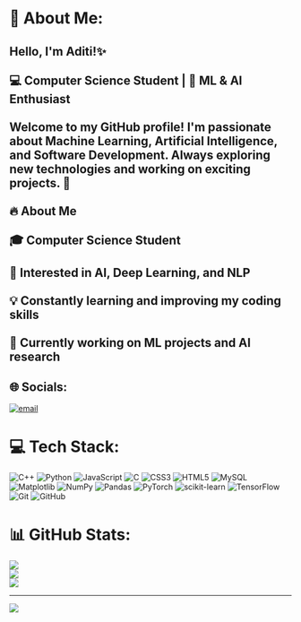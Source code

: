 # 💫 About Me:
## Hello, I'm Aditi!✨<br><br>💻 Computer Science Student | 🤖 ML & AI Enthusiast<br><br>Welcome to my GitHub profile! I'm passionate about Machine Learning, Artificial Intelligence, and Software Development. Always exploring new technologies and working on exciting projects. 🚀<br><br> 🔥 About Me<br><br>🎓 Computer Science Student<br><br>🤖 Interested in AI, Deep Learning, and NLP<br><br>💡 Constantly learning and improving my coding skills<br><br>🌱 Currently working on ML projects and AI research


## 🌐 Socials:
[![email](https://img.shields.io/badge/Email-D14836?logo=gmail&logoColor=white)](mailto:aditi22mehta22@gmail.com) 

# 💻 Tech Stack:
![C++](https://img.shields.io/badge/c++-%2300599C.svg?style=plastic&logo=c%2B%2B&logoColor=white) ![Python](https://img.shields.io/badge/python-3670A0?style=plastic&logo=python&logoColor=ffdd54) ![JavaScript](https://img.shields.io/badge/javascript-%23323330.svg?style=plastic&logo=javascript&logoColor=%23F7DF1E) ![C](https://img.shields.io/badge/c-%2300599C.svg?style=plastic&logo=c&logoColor=white) ![CSS3](https://img.shields.io/badge/css3-%231572B6.svg?style=plastic&logo=css3&logoColor=white) ![HTML5](https://img.shields.io/badge/html5-%23E34F26.svg?style=plastic&logo=html5&logoColor=white) ![MySQL](https://img.shields.io/badge/mysql-4479A1.svg?style=plastic&logo=mysql&logoColor=white) ![Matplotlib](https://img.shields.io/badge/Matplotlib-%23ffffff.svg?style=plastic&logo=Matplotlib&logoColor=black) ![NumPy](https://img.shields.io/badge/numpy-%23013243.svg?style=plastic&logo=numpy&logoColor=white) ![Pandas](https://img.shields.io/badge/pandas-%23150458.svg?style=plastic&logo=pandas&logoColor=white) ![PyTorch](https://img.shields.io/badge/PyTorch-%23EE4C2C.svg?style=plastic&logo=PyTorch&logoColor=white) ![scikit-learn](https://img.shields.io/badge/scikit--learn-%23F7931E.svg?style=plastic&logo=scikit-learn&logoColor=white) ![TensorFlow](https://img.shields.io/badge/TensorFlow-%23FF6F00.svg?style=plastic&logo=TensorFlow&logoColor=white) ![Git](https://img.shields.io/badge/git-%23F05033.svg?style=plastic&logo=git&logoColor=white) ![GitHub](https://img.shields.io/badge/github-%23121011.svg?style=plastic&logo=github&logoColor=white)
# 📊 GitHub Stats:
![](https://github-readme-stats.vercel.app/api?username=Aditi4275&theme=merko&hide_border=false&include_all_commits=false&count_private=false)<br/>
![](https://nirzak-streak-stats.vercel.app/?user=Aditi4275&theme=merko&hide_border=false)<br/>
![](https://github-readme-stats.vercel.app/api/top-langs/?username=Aditi4275&theme=merko&hide_border=false&include_all_commits=false&count_private=false&layout=compact)

---
[![](https://visitcount.itsvg.in/api?id=Aditi4275&icon=0&color=0)](https://visitcount.itsvg.in)

